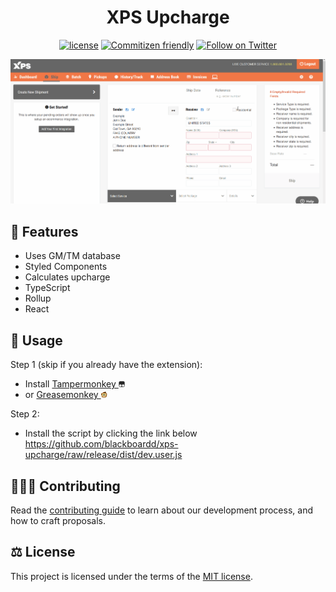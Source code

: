 <h1 align="center">XPS Upcharge</h1>

<div align="center">

[![license](https://img.shields.io/badge/license-MIT-blue.svg)](https://github.com/blackboardd/xps-upcharge/blob/main/LICENSE) [![Commitizen friendly](https://img.shields.io/badge/commitizen-friendly-brightgreen.svg)](http://commitizen.github.io/cz-cli/) [![Follow on Twitter](https://img.shields.io/twitter/follow/blkboardd.svg?label=follow+blkboardd)](https://twitter.com/blkboardd)

</div>

![demonstration](.github/images/gifs/demonstration.gif)

## 👠 Features

- Uses GM/TM database
- Styled Components
- Calculates upcharge
- TypeScript
- Rollup
- React

## 🔧 Usage

Step 1 (skip if you already have the extension):

- Install [Tampermonkey <img src=".github/images/icons/tampermonkey/icon180.png" alt="tampermonkey" height="10"/>](https://www.tampermonkey.net/)
- or [Greasemonkey <img src=".github/images/icons/greasemonkey/favicon.ico" alt="greasemonkey" height="10"/>](https://www.greasespot.net/)

Step 2:

- Install the script by clicking the link below
  <https://github.com/blackboardd/xps-upcharge/raw/release/dist/dev.user.js>

## 🧑‍🤝‍🧑 Contributing

Read the [contributing guide](/docs/CONTRIBUTING.md) to learn about our development process, and how to craft proposals.

## ⚖️ License

This project is licensed under the terms of the [MIT license](/docs/LICENSE).
